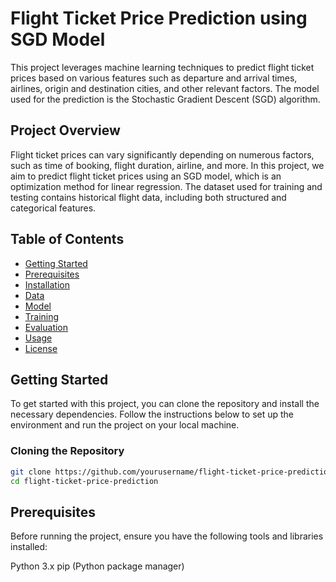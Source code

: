 # Flight Ticket Price Prediction using SGD Model

This project leverages machine learning techniques to predict flight ticket prices based on various features such as departure and arrival times, airlines, origin and destination cities, and other relevant factors. The model used for the prediction is the Stochastic Gradient Descent (SGD) algorithm.

## Project Overview

Flight ticket prices can vary significantly depending on numerous factors, such as time of booking, flight duration, airline, and more. In this project, we aim to predict flight ticket prices using an SGD model, which is an optimization method for linear regression. The dataset used for training and testing contains historical flight data, including both structured and categorical features.

## Table of Contents

- [Getting Started](#getting-started)
- [Prerequisites](#prerequisites)
- [Installation](#installation)
- [Data](#data)
- [Model](#model)
- [Training](#training)
- [Evaluation](#evaluation)
- [Usage](#usage)
- [License](#license)

## Getting Started

To get started with this project, you can clone the repository and install the necessary dependencies. Follow the instructions below to set up the environment and run the project on your local machine.

### Cloning the Repository

```bash
git clone https://github.com/yourusername/flight-ticket-price-prediction.git
cd flight-ticket-price-prediction
```

## Prerequisites
Before running the project, ensure you have the following tools and libraries installed:

Python 3.x
pip (Python package manager)

